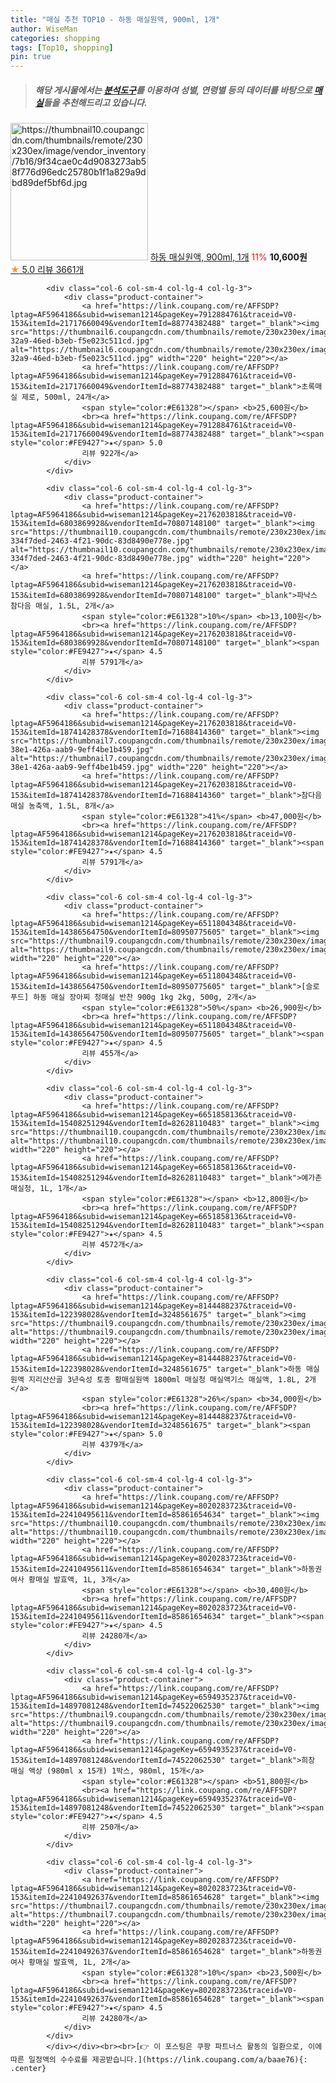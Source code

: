 ```yaml
---
title: "매실 추천 TOP10 - 하동 매실원액, 900ml, 1개"
author: WiseMan
categories: shopping
tags: [Top10, shopping]
pin: true
---
```


> ##### 해당 게시물에서는 [**분석도구**](https://itemscout.io/)를 이용하여 **성별**, **연령별** 등의 데이터를 바탕으로 [**매실**](https://link.coupang.com/a/baae76)들을 추천해드리고 있습니다.
<div class="container"><div class="row">
            <div class="col-6 col-sm-4 col-lg-4 col-lg-3">
                <div class="product-container">
                    <a href="https://link.coupang.com/re/AFFSDP?lptag=AF5964186&subid=wiseman1214&pageKey=6650806806&traceid=V0-153&itemId=11838370311&vendorItemId=79111738234" target="_blank"><img src="https://thumbnail10.coupangcdn.com/thumbnails/remote/230x230ex/image/vendor_inventory/7b16/9f34cae0c4d9083273ab58f776d96edc25780b1f1a829a9dbd89def5bf6d.jpg" alt="https://thumbnail10.coupangcdn.com/thumbnails/remote/230x230ex/image/vendor_inventory/7b16/9f34cae0c4d9083273ab58f776d96edc25780b1f1a829a9dbd89def5bf6d.jpg" width="220" height="220"></a>
                    <a href="https://link.coupang.com/re/AFFSDP?lptag=AF5964186&subid=wiseman1214&pageKey=6650806806&traceid=V0-153&itemId=11838370311&vendorItemId=79111738234" target="_blank">하동 매실원액, 900ml, 1개</a>
                    <span style="color:#E61328">11%</span> <b>10,600원</b>
                    <br><a href="https://link.coupang.com/re/AFFSDP?lptag=AF5964186&subid=wiseman1214&pageKey=6650806806&traceid=V0-153&itemId=11838370311&vendorItemId=79111738234" target="_blank"><span style="color:#FE9427">★</span> 5.0
                    리뷰 3661개</a>
                </div>
            </div>
            
            <div class="col-6 col-sm-4 col-lg-4 col-lg-3">
                <div class="product-container">
                    <a href="https://link.coupang.com/re/AFFSDP?lptag=AF5964186&subid=wiseman1214&pageKey=7912884761&traceid=V0-153&itemId=21717660049&vendorItemId=88774382488" target="_blank"><img src="https://thumbnail6.coupangcdn.com/thumbnails/remote/230x230ex/image/retail/images/2024/02/23/10/2/ed8dac9e-32a9-46ed-b3eb-f5e023c511cd.jpg" alt="https://thumbnail6.coupangcdn.com/thumbnails/remote/230x230ex/image/retail/images/2024/02/23/10/2/ed8dac9e-32a9-46ed-b3eb-f5e023c511cd.jpg" width="220" height="220"></a>
                    <a href="https://link.coupang.com/re/AFFSDP?lptag=AF5964186&subid=wiseman1214&pageKey=7912884761&traceid=V0-153&itemId=21717660049&vendorItemId=88774382488" target="_blank">초록매실 제로, 500ml, 24개</a>
                    <span style="color:#E61328"></span> <b>25,600원</b>
                    <br><a href="https://link.coupang.com/re/AFFSDP?lptag=AF5964186&subid=wiseman1214&pageKey=7912884761&traceid=V0-153&itemId=21717660049&vendorItemId=88774382488" target="_blank"><span style="color:#FE9427">★</span> 5.0
                    리뷰 922개</a>
                </div>
            </div>
            
            <div class="col-6 col-sm-4 col-lg-4 col-lg-3">
                <div class="product-container">
                    <a href="https://link.coupang.com/re/AFFSDP?lptag=AF5964186&subid=wiseman1214&pageKey=2176203818&traceid=V0-153&itemId=6803869928&vendorItemId=70807148100" target="_blank"><img src="https://thumbnail10.coupangcdn.com/thumbnails/remote/230x230ex/image/retail/images/5544975687890163-334f7ded-2463-4f21-90dc-83d8490e778e.jpg" alt="https://thumbnail10.coupangcdn.com/thumbnails/remote/230x230ex/image/retail/images/5544975687890163-334f7ded-2463-4f21-90dc-83d8490e778e.jpg" width="220" height="220"></a>
                    <a href="https://link.coupang.com/re/AFFSDP?lptag=AF5964186&subid=wiseman1214&pageKey=2176203818&traceid=V0-153&itemId=6803869928&vendorItemId=70807148100" target="_blank">파낙스 참다음 매실, 1.5L, 2개</a>
                    <span style="color:#E61328">10%</span> <b>13,100원</b>
                    <br><a href="https://link.coupang.com/re/AFFSDP?lptag=AF5964186&subid=wiseman1214&pageKey=2176203818&traceid=V0-153&itemId=6803869928&vendorItemId=70807148100" target="_blank"><span style="color:#FE9427">★</span> 4.5
                    리뷰 5791개</a>
                </div>
            </div>
            
            <div class="col-6 col-sm-4 col-lg-4 col-lg-3">
                <div class="product-container">
                    <a href="https://link.coupang.com/re/AFFSDP?lptag=AF5964186&subid=wiseman1214&pageKey=2176203818&traceid=V0-153&itemId=18741428378&vendorItemId=71688414360" target="_blank"><img src="https://thumbnail7.coupangcdn.com/thumbnails/remote/230x230ex/image/retail/images/2020/09/28/19/9/5fbf859e-38e1-426a-aab9-9eff4be1b459.jpg" alt="https://thumbnail7.coupangcdn.com/thumbnails/remote/230x230ex/image/retail/images/2020/09/28/19/9/5fbf859e-38e1-426a-aab9-9eff4be1b459.jpg" width="220" height="220"></a>
                    <a href="https://link.coupang.com/re/AFFSDP?lptag=AF5964186&subid=wiseman1214&pageKey=2176203818&traceid=V0-153&itemId=18741428378&vendorItemId=71688414360" target="_blank">참다음 매실 농축액, 1.5L, 8개</a>
                    <span style="color:#E61328">41%</span> <b>47,000원</b>
                    <br><a href="https://link.coupang.com/re/AFFSDP?lptag=AF5964186&subid=wiseman1214&pageKey=2176203818&traceid=V0-153&itemId=18741428378&vendorItemId=71688414360" target="_blank"><span style="color:#FE9427">★</span> 4.5
                    리뷰 5791개</a>
                </div>
            </div>
            
            <div class="col-6 col-sm-4 col-lg-4 col-lg-3">
                <div class="product-container">
                    <a href="https://link.coupang.com/re/AFFSDP?lptag=AF5964186&subid=wiseman1214&pageKey=6511804348&traceid=V0-153&itemId=14386564750&vendorItemId=80950775605" target="_blank"><img src="https://thumbnail9.coupangcdn.com/thumbnails/remote/230x230ex/image/vendor_inventory/bb5b/2313c8142677e651aca7be10d01de0e88d6971def7b28938f5a07ab9a6a8.jpeg" alt="https://thumbnail9.coupangcdn.com/thumbnails/remote/230x230ex/image/vendor_inventory/bb5b/2313c8142677e651aca7be10d01de0e88d6971def7b28938f5a07ab9a6a8.jpeg" width="220" height="220"></a>
                    <a href="https://link.coupang.com/re/AFFSDP?lptag=AF5964186&subid=wiseman1214&pageKey=6511804348&traceid=V0-153&itemId=14386564750&vendorItemId=80950775605" target="_blank">[슬로푸드] 하동 매실 장아찌 청매실 반찬 900g 1kg 2kg, 500g, 2개</a>
                    <span style="color:#E61328">50%</span> <b>26,900원</b>
                    <br><a href="https://link.coupang.com/re/AFFSDP?lptag=AF5964186&subid=wiseman1214&pageKey=6511804348&traceid=V0-153&itemId=14386564750&vendorItemId=80950775605" target="_blank"><span style="color:#FE9427">★</span> 4.5
                    리뷰 455개</a>
                </div>
            </div>
            
            <div class="col-6 col-sm-4 col-lg-4 col-lg-3">
                <div class="product-container">
                    <a href="https://link.coupang.com/re/AFFSDP?lptag=AF5964186&subid=wiseman1214&pageKey=6651858136&traceid=V0-153&itemId=15408251294&vendorItemId=82628110483" target="_blank"><img src="https://thumbnail10.coupangcdn.com/thumbnails/remote/230x230ex/image/vendor_inventory/1b6b/886ac1e32eef5b71a137c53127f08a4331bfbb7dc291f270be60429a97f7.jpg" alt="https://thumbnail10.coupangcdn.com/thumbnails/remote/230x230ex/image/vendor_inventory/1b6b/886ac1e32eef5b71a137c53127f08a4331bfbb7dc291f270be60429a97f7.jpg" width="220" height="220"></a>
                    <a href="https://link.coupang.com/re/AFFSDP?lptag=AF5964186&subid=wiseman1214&pageKey=6651858136&traceid=V0-153&itemId=15408251294&vendorItemId=82628110483" target="_blank">예가촌 매실청, 1L, 1개</a>
                    <span style="color:#E61328"></span> <b>12,800원</b>
                    <br><a href="https://link.coupang.com/re/AFFSDP?lptag=AF5964186&subid=wiseman1214&pageKey=6651858136&traceid=V0-153&itemId=15408251294&vendorItemId=82628110483" target="_blank"><span style="color:#FE9427">★</span> 4.5
                    리뷰 4572개</a>
                </div>
            </div>
            
            <div class="col-6 col-sm-4 col-lg-4 col-lg-3">
                <div class="product-container">
                    <a href="https://link.coupang.com/re/AFFSDP?lptag=AF5964186&subid=wiseman1214&pageKey=8144488237&traceid=V0-153&itemId=122398028&vendorItemId=3248561675" target="_blank"><img src="https://thumbnail9.coupangcdn.com/thumbnails/remote/230x230ex/image/vendor_inventory/8503/7ad61e77ba1c44df76fde28308988e862c82f7b4f6aaeaa29a797fb98810.jpg" alt="https://thumbnail9.coupangcdn.com/thumbnails/remote/230x230ex/image/vendor_inventory/8503/7ad61e77ba1c44df76fde28308988e862c82f7b4f6aaeaa29a797fb98810.jpg" width="220" height="220"></a>
                    <a href="https://link.coupang.com/re/AFFSDP?lptag=AF5964186&subid=wiseman1214&pageKey=8144488237&traceid=V0-153&itemId=122398028&vendorItemId=3248561675" target="_blank">하동 매실원액 지리산산골 3년숙성 토종 황매실원액 1800ml 매실청 매실액기스 매실액, 1.8L, 2개</a>
                    <span style="color:#E61328">26%</span> <b>34,000원</b>
                    <br><a href="https://link.coupang.com/re/AFFSDP?lptag=AF5964186&subid=wiseman1214&pageKey=8144488237&traceid=V0-153&itemId=122398028&vendorItemId=3248561675" target="_blank"><span style="color:#FE9427">★</span> 5.0
                    리뷰 4379개</a>
                </div>
            </div>
            
            <div class="col-6 col-sm-4 col-lg-4 col-lg-3">
                <div class="product-container">
                    <a href="https://link.coupang.com/re/AFFSDP?lptag=AF5964186&subid=wiseman1214&pageKey=8020283723&traceid=V0-153&itemId=22410495611&vendorItemId=85861654634" target="_blank"><img src="https://thumbnail10.coupangcdn.com/thumbnails/remote/230x230ex/image/vendor_inventory/3e04/cd34dab8eed6a64abac86be492eb4ba8858b050f3aa2fdfc9f294bb734ca.jpg" alt="https://thumbnail10.coupangcdn.com/thumbnails/remote/230x230ex/image/vendor_inventory/3e04/cd34dab8eed6a64abac86be492eb4ba8858b050f3aa2fdfc9f294bb734ca.jpg" width="220" height="220"></a>
                    <a href="https://link.coupang.com/re/AFFSDP?lptag=AF5964186&subid=wiseman1214&pageKey=8020283723&traceid=V0-153&itemId=22410495611&vendorItemId=85861654634" target="_blank">하동권여사 황매실 발효액, 1L, 3개</a>
                    <span style="color:#E61328"></span> <b>30,400원</b>
                    <br><a href="https://link.coupang.com/re/AFFSDP?lptag=AF5964186&subid=wiseman1214&pageKey=8020283723&traceid=V0-153&itemId=22410495611&vendorItemId=85861654634" target="_blank"><span style="color:#FE9427">★</span> 4.5
                    리뷰 24280개</a>
                </div>
            </div>
            
            <div class="col-6 col-sm-4 col-lg-4 col-lg-3">
                <div class="product-container">
                    <a href="https://link.coupang.com/re/AFFSDP?lptag=AF5964186&subid=wiseman1214&pageKey=6594935237&traceid=V0-153&itemId=14897081248&vendorItemId=74522062530" target="_blank"><img src="https://thumbnail9.coupangcdn.com/thumbnails/remote/230x230ex/image/vendor_inventory/9672/ce40413016b826a98348dbc07e947cb5c3122cbc525051322970565bea2c.jpg" alt="https://thumbnail9.coupangcdn.com/thumbnails/remote/230x230ex/image/vendor_inventory/9672/ce40413016b826a98348dbc07e947cb5c3122cbc525051322970565bea2c.jpg" width="220" height="220"></a>
                    <a href="https://link.coupang.com/re/AFFSDP?lptag=AF5964186&subid=wiseman1214&pageKey=6594935237&traceid=V0-153&itemId=14897081248&vendorItemId=74522062530" target="_blank">희창 매실 액상 (980ml x 15개) 1박스, 980ml, 15개</a>
                    <span style="color:#E61328"></span> <b>51,800원</b>
                    <br><a href="https://link.coupang.com/re/AFFSDP?lptag=AF5964186&subid=wiseman1214&pageKey=6594935237&traceid=V0-153&itemId=14897081248&vendorItemId=74522062530" target="_blank"><span style="color:#FE9427">★</span> 4.5
                    리뷰 250개</a>
                </div>
            </div>
            
            <div class="col-6 col-sm-4 col-lg-4 col-lg-3">
                <div class="product-container">
                    <a href="https://link.coupang.com/re/AFFSDP?lptag=AF5964186&subid=wiseman1214&pageKey=8020283723&traceid=V0-153&itemId=22410492637&vendorItemId=85861654628" target="_blank"><img src="https://thumbnail7.coupangcdn.com/thumbnails/remote/230x230ex/image/vendor_inventory/7532/688a89732853863e39902f0e69235af7292254c30ea64c419360cf6facfc.jpg" alt="https://thumbnail7.coupangcdn.com/thumbnails/remote/230x230ex/image/vendor_inventory/7532/688a89732853863e39902f0e69235af7292254c30ea64c419360cf6facfc.jpg" width="220" height="220"></a>
                    <a href="https://link.coupang.com/re/AFFSDP?lptag=AF5964186&subid=wiseman1214&pageKey=8020283723&traceid=V0-153&itemId=22410492637&vendorItemId=85861654628" target="_blank">하동권여사 황매실 발효액, 1L, 2개</a>
                    <span style="color:#E61328">10%</span> <b>23,500원</b>
                    <br><a href="https://link.coupang.com/re/AFFSDP?lptag=AF5964186&subid=wiseman1214&pageKey=8020283723&traceid=V0-153&itemId=22410492637&vendorItemId=85861654628" target="_blank"><span style="color:#FE9427">★</span> 4.5
                    리뷰 24280개</a>
                </div>
            </div>
            </div></div><br><br>[👉 이 포스팅은 쿠팡 파트너스 활동의 일환으로, 이에 따른 일정액의 수수료를 제공받습니다.](https://link.coupang.com/a/baae76){: .center}